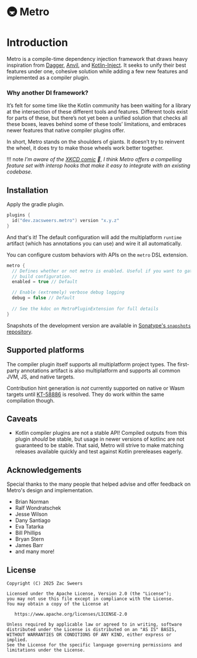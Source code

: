 # 🚇 Metro

# Introduction

Metro is a compile-time dependency injection framework that draws heavy inspiration from [Dagger](https://github.com/google/dagger), [Anvil](https://github.com/square/anvil), and [Kotlin-Inject](https://github.com/evant/kotlin-inject). It seeks to unify their best features under one, cohesive solution while adding a few new features and implemented as a compiler plugin.

### Why another DI framework?

It’s felt for some time like the Kotlin community has been waiting for a library at the intersection of these different tools and features. Different tools exist for parts of these, but there’s not yet been a unified solution that checks all these boxes, leaves behind some of these tools’ limitations, and embraces newer features that native compiler plugins offer.

In short, Metro stands on the shoulders of giants. It doesn’t try to reinvent the wheel, it does try to make those wheels work better together.

!!! note
    _I’m aware of the [XKCD comic](https://xkcd.com/927/) 🙂, I think Metro offers a compelling feature set with interop hooks that make it easy to integrate with an existing codebase._

## Installation

Apply the gradle plugin.

```kotlin
plugins {
  id("dev.zacsweers.metro") version "x.y.z"
}
```

And that's it! The default configuration will add the multiplatform `runtime` artifact (which has annotations you can use) and wire it all automatically.

You can configure custom behaviors with APIs on the `metro` DSL extension.

```kotlin
metro {
  // Defines whether or not metro is enabled. Useful if you want to gate this behind a dynamic
  // build configuration.
  enabled = true // Default

  // Enable (extremely) verbose debug logging
  debug = false // Default
  
  // See the kdoc on MetroPluginExtension for full details
}
```

Snapshots of the development version are available in [Sonatype's `snapshots` repository][snapshots].

## Supported platforms

The compiler plugin itself supports all multiplatform project types. The first-party annotations artifact is also multiplatform and supports all common JVM, JS, and native targets.

Contribution hint generation is _not_ currently supported on native or Wasm targets until [KT-58886](https://youtrack.jetbrains.com/issue/KT-58886) is resolved. They do work within the same compilation though.

## Caveats

- Kotlin compiler plugins are not a stable API! Compiled outputs from this plugin _should_ be stable, but usage in newer versions of kotlinc are not guaranteed to be stable. That said, Metro will strive to make matching releases available quickly and test against Kotlin prereleases eagerly.

## Acknowledgements

Special thanks to the many people that helped advise and offer feedback on Metro's design and implementation.

- Brian Norman
- Ralf Wondratschek
- Jesse Wilson
- Dany Santiago
- Eva Tatarka
- Bill Phillips
- Bryan Stern
- James Barr
- and many more!

License
-------

    Copyright (C) 2025 Zac Sweers

    Licensed under the Apache License, Version 2.0 (the "License");
    you may not use this file except in compliance with the License.
    You may obtain a copy of the License at

       https://www.apache.org/licenses/LICENSE-2.0

    Unless required by applicable law or agreed to in writing, software
    distributed under the License is distributed on an "AS IS" BASIS,
    WITHOUT WARRANTIES OR CONDITIONS OF ANY KIND, either express or implied.
    See the License for the specific language governing permissions and
    limitations under the License.

[snapshots]: https://central.sonatype.com/repository/maven-snapshots/
